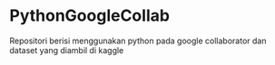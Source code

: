 # PythonGoogleCollab
Repositori berisi menggunakan python pada google collaborator dan dataset yang diambil di kaggle
